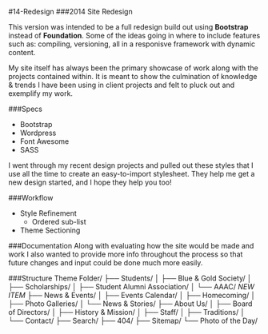 #14-Redesign
###2014 Site Redesign

This version was intended to be a full redesign build out using **Bootstrap** instead of **Foundation**. Some of the ideas going in where to include features such as: compiling, versioning, all in a responisve framework with dynamic content.

My site itself has always been the primary showcase of work along with the projects contained within. It is meant to show the culmination of knowledge & trends I have been using in client projects and felt to pluck out and exemplify my work.

###Specs

- Bootstrap
- Wordpress
- Font Awesome
- SASS

I went through my recent design projects and pulled out these styles that I use all the time to create an easy-to-import stylesheet. They help me get a new design started, and I hope they help you too!

###Workflow
* Style Refinement
  *  Ordered sub-list 
*  Theme Sectioning

###Documentation
Along with evaluating how the site would be made and work I also wanted to provide more info throughout the process so that future changes and input could be done much more easily.

###Structure
	Theme Folder/
	├── Students/
	│   ├── Blue & Gold Society/
	│   ├── Scholarships/
	│   ├── Student Alumni Association/
	│   └── AAAC/ *NEW ITEM*
	├── News & Events/
	│   ├── Events Calendar/
	│   ├── Homecoming/
	│   ├── Photo Galleries/
	│   └── News & Stories/
	├── About Us/
	│   ├── Board of Directors/
	│   ├── History & Mission/
	│   ├── Staff/
	│   ├── Traditions/
	│   └── Contact/
	├── Search/
	├── 404/
	├── Sitemap/
	└── Photo of the Day/
